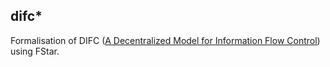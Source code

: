 difc*
-----

Formalisation of DIFC 
([A Decentralized Model for Information Flow Control](https://www.cs.cornell.edu/andru/papers/iflow-sosp97/paper.html)) using FStar.


